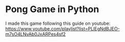 # Pong Game in Python
I made this game following this guide on youtube: https://www.youtube.com/playlist?list=PLlEgNdBJEO-m7sO4LNvAb0JxARPes4sf2
